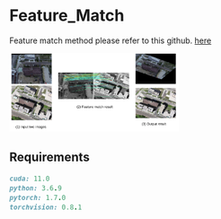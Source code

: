 # Feature_Match
Feature match method please refer to this github. [here](https://github.com/zju3dv/LoFTR)

<img src="illustration1.png" alt="Cover" width="60%"/> 



## Requirements
```ruby
cuda: 11.0  
python: 3.6.9  
pytorch: 1.7.0  
torchvision: 0.8.1 
```
